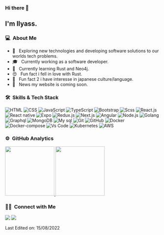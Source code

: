 ### Hi there 👋

<h2>I'm Ilyass.</h2>

<h3> 💻 &nbsp;About Me </h3>

- 🤔 &nbsp; Exploring new technologies and developing software solutions to our worlds tech problems.
- 🎓 &nbsp; Currently working as a software developer.
- 🌱 &nbsp; Currently learning  Rust and Neo4j.
- 😍 &nbsp; Fun fact i fell in love with Rust.
- 🏯 &nbsp; Fun fact 2 i have interesse in japanese culture/language.
- 📰 &nbsp; News my website is coming soon.


<h3> 🛠 &nbsp;Skills & Tech Stack</h3>

  ![HTML](https://img.shields.io/badge/-HTML5-E34F26?style=flat-square&logo=HTML5&logoColor=fff)
  ![CSS](https://img.shields.io/badge/-CSS-1572B6?style=flat-square&logo=CSS3&logoColor=fff)
  ![JavaScript](https://img.shields.io/badge/-JavaScript-F7DF1E?style=flat-square&logo=javascript&logoColor=fff)
  ![TypeScript](https://img.shields.io/badge/-TypeScript-3178C6?style=flat-square&logo=typescript&logoColor=fff)
  ![Bootstrap](https://img.shields.io/badge/-Bootstrap-7911EE?style=flat-square&logo=bootstrap&logoColor=fff)
  ![Scss](https://img.shields.io/badge/-Sass-CC6699?style=flat-square&logo=sass&logoColor=fff)
  ![React.js](https://img.shields.io/badge/-React.js-17B2E2?style=flat-square&logo=react&logoColor=fff)
  ![React native](https://img.shields.io/badge/-React%20native-17B2E2?style=flat-square&logo=react&logoColor=fff)
  ![Expo](https://img.shields.io/badge/-Expo-333333?style=flat-square&logo=expo)
  ![Redux.js](https://img.shields.io/badge/-Redux-6531AD?style=flat-square&logo=redux&logoColor=fff)
  ![Next.js](https://img.shields.io/badge/-Next.js-333333?style=flat-square&logo=next.js)
  ![Angular](https://img.shields.io/badge/-Angular-D2002E?style=flat-square&logo=angular&logoColor=fff)
  ![Node.js](https://img.shields.io/badge/-Node.js-47A248?style=flat-square&logo=node.js&logoColor=fff)
  ![Golang](https://img.shields.io/badge/-Golang-069EC3?style=flat-square&logo=go&logoColor=fff)
  ![Graphql](https://img.shields.io/badge/-Graphql-D932A2?style=flat-square&logo=graphql)
  ![MongoDB](https://img.shields.io/badge/-MongoDB-47A248?style=flat-square&logo=mongodb&logoColor=fff)
  ![My sql](https://img.shields.io/badge/-My%20sql-blue?style=flat-square&logo=mysql&logoColor=fff)
  ![Git](https://img.shields.io/badge/-Git-F05032?style=flat-square&logo=git&logoColor=fff)
  ![GitHub](https://img.shields.io/badge/-GitHub-333333?style=flat-square&logo=github)
  ![Docker](https://img.shields.io/badge/-Docker-007ACC?style=flat-square&logo=docker&logoColor=fff)
  ![Docker-compose](https://img.shields.io/badge/-Docker%20compose-007ACC?style=flat-square&logo=docker&logoColor=fff)
  ![Vs Code](https://img.shields.io/badge/-Visual%20Studio%20Code-007ACC?style=flat-square&logo=visual-studio-code&logoColor=fff)
  ![Kubernetes](https://img.shields.io/badge/-kubernetes-007ACC?style=flat-square&logo=kubernetes&logoColor=fff)
  ![AWS](https://img.shields.io/badge/-AWS-E68E00?style=flat-square&logo=amazon&logoColor=fff)

### ⚙️ &nbsp;GitHub Analytics

<p>
<a href="https://github.com/ilyasssan2">
  <img height="160em" src="https://github-readme-stats-eight-theta.vercel.app/api?username=ilyasssan2&show_icons=true&theme=algolia&include_all_commits=true&count_private=true"/>
  <img height="160em" src="https://github-readme-stats-eight-theta.vercel.app/api/top-langs/?username=ilyasssan2&layout=compact&langs_count=8&theme=algolia&count_private=true"/>
</a>
</p>


<h3> 🤝🏻 &nbsp;Connect with Me </h3>

<p >
<a href="https://www.linkedin.com/in/ilias-boudeka-526106193/"><img src="https://img.shields.io/badge/-Ilias%20Boudeka-0077B5?style=flat-square&logo=Linkedin&logoColor=white"/></a>
<a href="mailto:boudeka.ilias@gmail.com"><img src="https://img.shields.io/badge/-boudeka.ilias@gmail.com-D14836?style=flat-square&logo=Gmail&logoColor=white"/></a>

  
Last Edited on: 15/08/2022
